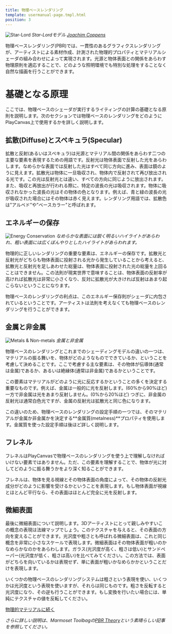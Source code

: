 ```yaml
---
title: 物理ベースレンダリング
template: usermanual-page.tmpl.html
position: 3
---
```


![Star-Lord][1]
*Star-Lordモデル [Joachim Coppens][2]*

物理ベースレンダリング(PBR)では、一貫性のあるグラフィクスレンダリングが、アーティストによる素材作成、計測された物理的プロパティとマテリアルシェーダの組み合わせによって実現されます。光源と物体表面との関係をあらわす物理原則を適応することで、どのような照明環境でも特別な処理をすることなく自然な描画を行うことができます。

# 基礎となる原理

ここでは、物理ベースのシェーダが実行するライティングの計算の基礎となる原則を説明します。次のセクションでは物理ベースのレンダリングをどのようにPlayCanvas上で使用するかを詳しく説明します。

## 拡散(Diffuse)とスペキュラ(Specular)

拡散と反射(あるいはスペキュラ)は光源とマテリアル間の関係をあらわす二つの主要な要素を表現するための用語です。反射光は物体表面で反射した光をあらわします。なめらかな表面では反射した光はすべて同じ方向に進み、表面は鏡のように見えます。拡散光は物体に一旦吸収され、物体内で反射されて再び放出される光です。この光は反射光とは違い、すべての方向に同じように放出されます。また、吸収と再放出が行われる際に、特定の波長の光は吸収されます。物体に吸収されなかった波長の光はその物体の色となります。例えば、青と緑の波長の光が吸収された場合にはその物体は赤く見えます。レンダリング用語では、拡散色は"アルベド"や"ベースカラー"と呼ばれます。

## エネルギーの保存

![Energy Conservation][3]
*なめらかな表面には鋭く明るいハイライトがあらわれ、粗い表面には広くぼんやりとしたハイライトがあらわれます。*

物理的に正しいレンダリングの重要な要素は、エネルギーの保存です。拡散光と反射光がどちらも物体表面に投射される光から発生していることから考えると、拡散光と反射光を足しあわせた総量は、物体表面に投射された光の総量を上回ることはできません。この法則が現実世界で意味することは、物体表面の反射率が高ければ拡散光は非常に小さくなり、反対に拡散光が大きければ反射はあまり起こらないということになります。

物理ベースのレンダリングの利点は、このエネルギー保存則がシェーダに内包されているということです。アーティストは法則を考えなくても物理ベースのレンダリングを行うことができます。

## 金属と非金属

![Metals & Non-metals][4]
*金属と非金属*

物理ベースのレンダリングとこれまでのシェーディングモデルの違いの一つは、マテリアルの振る舞いを、物体がどのようなものでできているか、ということを考慮して決めることです。ここで考慮する主な要素は、その物体が伝導体(通常は金属)であるか、あるいは絶縁体(通常は非金属)であるかということです。

この要素はマテリアルがどのように光に反応するかということの多くを決定する重要なものです。例えば、金属は一般的に光を反射します。(60%から90%ほど) 一方で非金属は光をあまり反射しません。(0%から20%ほど) つぎに、非金属の反射光は通常白色光ですが、金属の反射光は拡散光と同じ色になります。

この違いのため、物理ベースのレンダリングの設定手順の一つでは、そのマテリアルが金属か非金属かを決定する**金属質(metalness)**プロパティを使用します。金属質を使った設定手順は後ほど詳しく説明します。

## フレネル

フレネルはPlayCanvasで物理ベースのレンダリングを使う上で理解しなければいけない要素ではありません。ただ、この要素を理解することで、物体が光に対してどのように振る舞うかをより深く知ることができます。

フレネルは、物体を見る視線とその物体表面の角度によって、その物体の反射光成分がどのように影響を受けるかということを表現します。もし物体表面が視線とほとんど平行なら、その表面はほとんど完全に光を反射します。

## 微細表面

最後に微細表面について説明します。3Dアーティストにとって親しみやすいこの概念の表現は法線マップでしょう。このテクスチャを与えると、その表面の方向を変えることができます。光沢度や粗さとも呼ばれる微細表面は、これと同じ概念を非常に小さなスケールで表現します。微細表面はその物体表面が粗いのかなめらかなのかをあらわします。ガラス(光沢度が高く、粗さは低い)とサンドペーパー(光沢度が低く、粗さは高い)を比べてみてください。この方法では、表面がどちらを向いているかは表現せず、単に表面が粗いかなめらかかということだけを表現します。

いくつかの物理ベースのレンダリングシステムは粗さという表現を使い、いくつかは光沢度という表現を使いますが、それらは同じものです。粗さを反転すると光沢度になり、その逆も行うことができます。もし変換を行いたい場合には、単純にテクスチャの値を反転してください。

[物理的マテリアルに続く][6]

*さらに詳しい説明は、Marmoset Toolbagの[PBR Theory][5]という素晴らしい記事を参照してください。*

[1]: /images/user-manual/graphics/physical-rendering/star-lord.jpg
[2]: https://www.joachimcoppens.com/
[3]: /images/user-manual/graphics/physical-rendering/energy-conservation.jpg
[4]: /images/user-manual/graphics/physical-rendering/materials.jpg
[5]: https://www.marmoset.co/toolbag/learn/pbr-theory
[6]: /user-manual/graphics/physical-rendering/physical-materials

